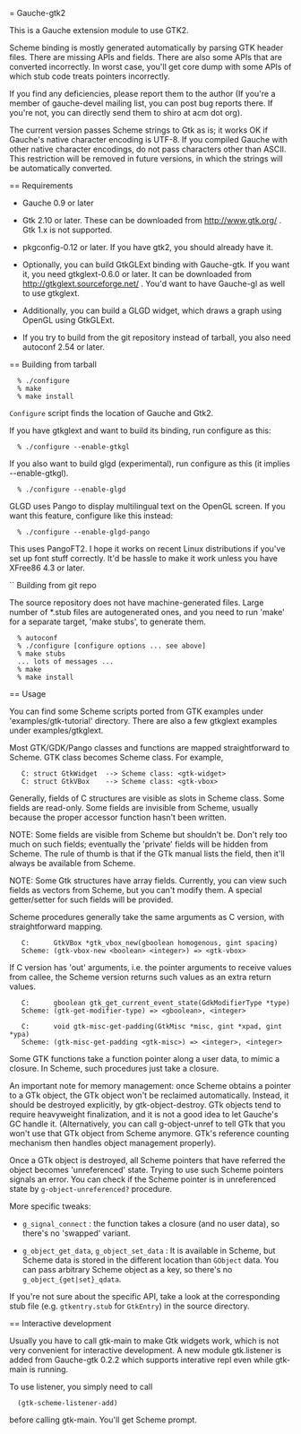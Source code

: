 = Gauche-gtk2

This is a Gauche extension module to use GTK2.

Scheme binding is mostly generated automatically by parsing
GTK header files.   There are missing APIs and fields.  There
are also some APIs that are converted incorrectly.  In worst
case, you'll get core dump with some APIs of which stub code
treats pointers incorrectly.

If you find any deficiencies, please report them to the author
(If you're a member of gauche-devel mailing list, you can post
bug reports there.  If you're not, you can directly send them
to shiro at acm dot org).

The current version passes Scheme strings to Gtk as is; it
works OK if Gauche's native character encoding is UTF-8.
If you compiled Gauche with other native character encodings,
do not pass characters other than ASCII.  This restriction
will be removed in future versions, in which the strings
will be automatically converted.


== Requirements

- Gauche 0.9 or later
- Gtk 2.10 or later.
  These can be downloaded from http://www.gtk.org/ .
  Gtk 1.x is not supported.
- pkgconfig-0.12 or later.  If you have gtk2, you should
  already have it.

- Optionally, you can build GtkGLExt binding with Gauche-gtk.
  If you want it, you need gtkglext-0.6.0 or later.
  It can be downloaded from http://gtkglext.sourceforge.net/ .
  You'd want to have Gauche-gl as well to use gtkglext.

- Additionally, you can build a GLGD widget, which draws a graph
  using OpenGL using GtkGLExt.

- If you try to build from the git repository instead of tarball,
  you also need autoconf 2.54 or later.


== Building from tarball

```
  % ./configure
  % make
  % make install
```

`Configure` script finds the location of Gauche and Gtk2.

If you have gtkglext and want to build its binding, run
configure as this:

```
  % ./configure --enable-gtkgl
```

If you also want to build glgd (experimental), run
configure as this (it implies --enable-gtkgl).

```
  % ./configure --enable-glgd
```

GLGD uses Pango to display multilingual text on the OpenGL
screen.  If you want this feature, configure like this
instead:

```
  % ./configure --enable-glgd-pango
```

This uses PangoFT2.  I hope it works on recent Linux
distributions if you've set up font stuff correctly.
It'd be hassle to make it work unless you have XFree86 4.3
or later.


`` Building from git repo

The source repository does not have machine-generated files.
Large number of *.stub files are autogenerated ones, and
you need to run 'make' for a separate target, 'make stubs',
to generate them.

```
  % autoconf
  % ./configure [configure options ... see above]
  % make stubs
  ... lots of messages ...
  % make
  % make install
```

== Usage

You can find some Scheme scripts ported from GTK examples
under 'examples/gtk-tutorial' directory.
There are also a few gtkglext examples under examples/gtkglext.

Most GTK/GDK/Pango classes and functions are mapped straightforward
to Scheme.  GTK class becomes Scheme class.  For example,

```
   C: struct GtkWidget  --> Scheme class: <gtk-widget>
   C: struct GtkVBox    --> Scheme class: <gtk-vbox>
```

Generally, fields of C structures are visible as slots in Scheme
class.   Some fields are read-only.  Some fields are invisible
from Scheme, usually because the proper accessor function hasn't
been written.

 NOTE: Some fields are visible from Scheme but shouldn't be.
 Don't rely too much on such fields; eventually the 'private'
 fields will be hidden from Scheme.  The rule of thumb is
 that if the GTk manual lists the field, then it'll always
 be available from Scheme.

 NOTE: Some Gtk structures have array fields.  Currently,
 you can view such fields as vectors from Scheme, but you
 can't modify them.  A special getter/setter for such
 fields will be provided.

Scheme procedures generally take the same arguments as C version,
with straightforward mapping.

```
   C:      GtkVBox *gtk_vbox_new(gboolean homogenous, gint spacing)
   Scheme: (gtk-vbox-new <boolean> <integer>) => <gtk-vbox>
```

If C version has 'out' arguments, i.e. the pointer arguments to
receive values from callee, the Scheme version returns such
values as an extra return values.

```
   C:      gboolean gtk_get_current_event_state(GdkModifierType *type)
   Scheme: (gtk-get-modifier-type) => <gboolean>, <integer>
```

```
   C:      void gtk-misc-get-padding(GtkMisc *misc, gint *xpad, gint *ypa)
   Scheme: (gtk-misc-get-padding <gtk-misc>) => <integer>, <integer>
```

Some GTK functions take a function pointer along a user data, to mimic
a closure.  In Scheme, such procedures just take a closure.

An important note for memory management: once Scheme obtains a pointer
to a GTk object, the GTk object won't be reclaimed automatically.
Instead, it should be destroyed explicitly, by gtk-object-destroy.
GTk objects tend to require heavyweight finalization, and it is not
a good idea to let Gauche's GC handle it.  (Alternatively, you can
call g-object-unref to tell GTk that you won't use that GTk object
from Scheme anymore.  GTk's reference counting mechanism then handles
object management properly).

Once a GTk object is destroyed, all Scheme pointers that have referred
the object becomes 'unreferenced' state.   Trying to use such Scheme
pointers signals an error.  You can check if the Scheme pointer is
in unreferenced state by `g-object-unreferenced?` procedure.

More specific tweaks:

* `g_signal_connect` : the function takes a closure (and no user data),
  so there's no 'swapped' variant.

* `g_object_get_data`, `g_object_set_data` : It is available in Scheme, but
  Scheme data is stored in the different location than `GObject` data.
  You can pass arbitrary Scheme object as a key, so there's no
  `g_object_{get|set}_qdata`.

If you're not sure about the specific API, take a look at the
corresponding stub file (e.g. `gtkentry.stub` for `GtkEntry`) in the
source directory.


== Interactive development

Usually you have to call gtk-main to make Gtk widgets work, which is
not very convenient for interactive development.  A new module
gtk.listener is added from Gauche-gtk 0.2.2 which supports
interative repl even while gtk-main is running.

To use listener, you simply need to call

```
  (gtk-scheme-listener-add)
```

before calling gtk-main.  You'll get Scheme prompt.
